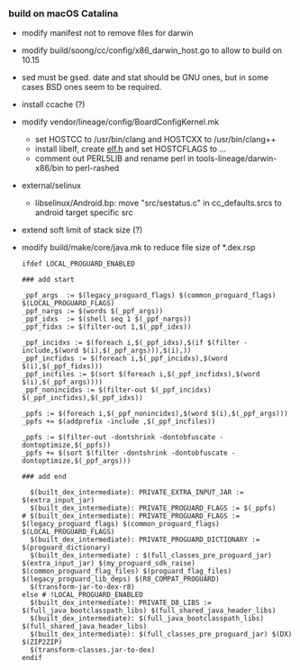 
### build on macOS Catalina

- modify manifest not to remove files for darwin
- modify build/soong/cc/config/x86_darwin_host.go to allow to build on 10.15
- sed must be gsed. date and stat should be GNU ones, but in some cases BSD ones seem to be required.
- install ccache (?)
- modify vendor/lineage/config/BoardConfigKernel.mk
  - set HOSTCC to /usr/bin/clang and HOSTCXX to /usr/bin/clang++
  - install libelf, create [elf.h](https://forum.xda-developers.com/android/general/guide-building-android-kernel-osx-t3431794) and set HOSTCFLAGS to ...
  - comment out PERL5LIB and rename perl in tools-lineage/darwin-x86/bin to perl-rashed
- external/selinux
  - libselinux/Android.bp: move "src/sestatus.c" in cc_defaults.srcs to android target specific src
- extend soft limit of stack size (?)
- modify build/make/core/java.mk to reduce file size of *.dex.rsp

      ifdef LOCAL_PROGUARD_ENABLED

      ### add start

      _ppf_args  := $(legacy_proguard_flags) $(common_proguard_flags) $(LOCAL_PROGUARD_FLAGS)
      _ppf_nargs := $(words $(_ppf_args))
      _ppf_idxs  := $(shell seq 1 $(_ppf_nargs))
      _ppf_fidxs := $(filter-out 1,$(_ppf_idxs))

      _ppf_incidxs := $(foreach i,$(_ppf_idxs),$(if $(filter -include,$(word $(i),$(_ppf_args))),$(i),))
      _ppf_incfidxs := $(foreach i,$(_ppf_incidxs),$(word $(i),$(_ppf_fidxs)))
      _ppf_incfiles := $(sort $(foreach i,$(_ppf_incfidxs),$(word $(i),$(_ppf_args))))
      _ppf_nonincidxs := $(filter-out $(_ppf_incidxs) $(_ppf_incfidxs),$(_ppf_idxs))

      _ppfs := $(foreach i,$(_ppf_nonincidxs),$(word $(i),$(_ppf_args)))
      _ppfs += $(addprefix -include ,$(_ppf_incfiles))

      _ppfs := $(filter-out -dontshrink -dontobfuscate -dontoptimize,$(_ppfs))
      _ppfs += $(sort $(filter -dontshrink -dontobfuscate -dontoptimize,$(_ppf_args)))

      ### add end

        $(built_dex_intermediate): PRIVATE_EXTRA_INPUT_JAR := $(extra_input_jar)
        $(built_dex_intermediate): PRIVATE_PROGUARD_FLAGS := $(_ppfs)
      #	$(built_dex_intermediate): PRIVATE_PROGUARD_FLAGS := $(legacy_proguard_flags) $(common_proguard_flags) $(LOCAL_PROGUARD_FLAGS)
        $(built_dex_intermediate): PRIVATE_PROGUARD_DICTIONARY := $(proguard_dictionary)
        $(built_dex_intermediate) : $(full_classes_pre_proguard_jar) $(extra_input_jar) $(my_proguard_sdk_raise) $(common_proguard_flag_files) $(proguard_flag_files) $(legacy_proguard_lib_deps) $(R8_COMPAT_PROGUARD)
      	$(transform-jar-to-dex-r8)
      else # !LOCAL_PROGUARD_ENABLED
        $(built_dex_intermediate): PRIVATE_D8_LIBS := $(full_java_bootclasspath_libs) $(full_shared_java_header_libs)
        $(built_dex_intermediate): $(full_java_bootclasspath_libs) $(full_shared_java_header_libs)
        $(built_dex_intermediate): $(full_classes_pre_proguard_jar) $(DX) $(ZIP2ZIP)
      	$(transform-classes.jar-to-dex)
      endif
